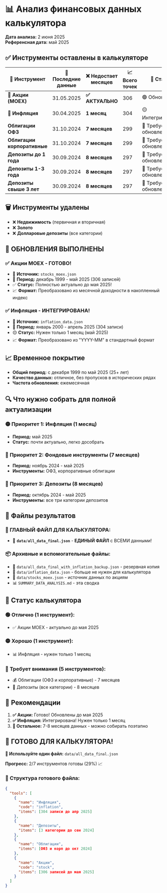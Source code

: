 # 📊 Анализ финансовых данных калькулятора

**Дата анализа:** 2 июня 2025  
**Референсная дата:** май 2025

## ✅ Инструменты оставлены в калькуляторе

| 🏦 Инструмент | 📅 Последние данные | ❌ Недостает месяцев | 📈 Всего точек | 🎯 Статус |
|---------------|---------------------|---------------------|-----------------|-----------|
| **🎉 Акции (MOEX)** | 31.05.2025 | **✅ АКТУАЛЬНО** | 306 | 🟢 Обновлено! |
| **🎉 Инфляция** | 30.04.2025 | **1 месяц** | 304 | 🟡 Интегрировано! |
| **Облигации ОФЗ** | 31.10.2024 | **7 месяцев** | 299 | 🔴 Требует обновления |
| **Облигации корпоративные** | 31.10.2024 | **7 месяцев** | 299 | 🔴 Требует обновления |
| **Депозиты до 1 года** | 30.09.2024 | **8 месяцев** | 297 | 🔴 Требует обновления |
| **Депозиты 1-3 года** | 30.09.2024 | **8 месяцев** | 297 | 🔴 Требует обновления |
| **Депозиты свыше 3 лет** | 30.09.2024 | **8 месяцев** | 297 | 🔴 Требует обновления |

## 🗑️ Инструменты удалены

- ❌ **Недвижимость** (первичная и вторичная)
- ❌ **Золото** 
- ❌ **Долларовые депозиты** (все категории)

## 🎉 ОБНОВЛЕНИЯ ВЫПОЛНЕНЫ

### ✅ **Акции MOEX - ГОТОВО!**
- 🔄 **Источник:** `stocks_moex.json`
- 📅 **Период:** декабрь 1999 - май 2025 (306 записей)
- ✅ **Статус:** Полностью актуально до мая 2025!
- 📈 **Формат:** Преобразовано из месячной доходности в накопленный индекс

### ✅ **Инфляция - ИНТЕГРИРОВАНА!**
- 🔄 **Источник:** `inflation_data.json`
- 📅 **Период:** январь 2000 - апрель 2025 (304 записи)
- 🟡 **Статус:** Нужен только 1 месяц (май 2025)
- 📈 **Формат:** Преобразовано из "YYYY-MM" в стандартный формат

## 📈 Временное покрытие

- **Общий период:** с декабря 1999 по май 2025 (25+ лет)
- **Качество данных:** отличное, без пропусков в исторических рядах
- **Частота обновления:** ежемесячная

## 🔍 Что нужно собрать для полной актуализации

### 🟡 **Приоритет 1: Инфляция (1 месяц)**
- **Период:** май 2025
- **Статус:** почти актуально, легко дособрать

### 🔴 **Приоритет 2: Фондовые инструменты (7 месяцев)**
- **Период:** ноябрь 2024 - май 2025
- **Инструменты:** ОФЗ, корпоративные облигации

### 🔴 **Приоритет 3: Депозиты (8 месяцев)**  
- **Период:** октябрь 2024 - май 2025
- **Инструменты:** все три категории депозитов

## 💾 Файлы результатов

### 🎯 **ГЛАВНЫЙ ФАЙЛ ДЛЯ КАЛЬКУЛЯТОРА:**
- 📁 **`data/all_data_final.json`** - **ЕДИНЫЙ ФАЙЛ** с ВСЕМИ данными!

### 📦 **Архивные и вспомогательные файлы:**
- 📁 `data/all_data_final_with_inflation_backup.json` - резервная копия
- 📁 `data/inflation_data.json` - больше не нужен для калькулятора
- 📁 `data/stocks_moex.json` - источник данных по акциям
- 📊 `SUMMARY_DATA_ANALYSIS.md` - эта сводка

## 🎯 Статус калькулятора

### 🟢 **Отлично (1 инструмент):**
- ✅ Акции MOEX - актуально до мая 2025

### 🟡 **Хорошо (1 инструмент):**
- 📊 Инфляция - нужен только 1 месяц

### 🔴 **Требует внимания (5 инструментов):**
- 💰 Облигации (ОФЗ и корпоративные) - 7 месяцев
- 🏦 Депозиты (все категории) - 8 месяцев

## 🚀 Рекомендации

1. **✅ Акции:** Готово! Обновлены до мая 2025
2. **✅ Инфляция:** Интегрирована! Нужен только 1 месяц
3. **🔴 Остальное:** 7-8 месяцев данных - можно собирать поэтапно

## 🎉 **ГОТОВО ДЛЯ КАЛЬКУЛЯТОРА!**

**📁 Используйте один файл:** `data/all_data_final.json`

**Прогресс:** 2/7 инструментов готовы (29%) 📈

### 🎯 **Структура готового файла:**
```json
{
  "tools": [
    {
      "name": "Инфляция",
      "code": "inflation",
      "items": [304 записи до апр 2025]
    },
    {
      "name": "Депозиты", 
      "items": [3 категории до сен 2024]
    },
    {
      "name": "Облигации",
      "items": [ОФЗ и корп до окт 2024]  
    },
    {
      "name": "Акции",
      "code": "stock",
      "items": [306 записей до мая 2025]
    }
  ]
}
``` 